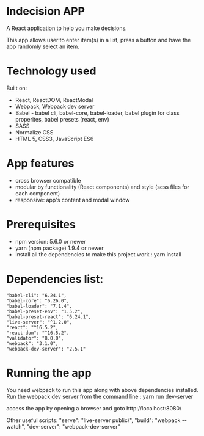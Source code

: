 # Indecision APP
A React application to help you make decisions.

This app allows user to enter item(s) in a list, press a button and have the app randomly select an item.

# Technology used
Built on:

- React, ReactDOM, ReactModal
- Webpack, Webpack dev server
- Babel - babel cli, babel-core, babel-loader, babel plugin for class properites, babel presets (react, env)
- SASS
- Normalize CSS
- HTML 5, CSS3, JavaScript ES6

# App features
- cross browser compatible
- modular by functionality (React components) and style (scss files for each component)
- responsive: app's content and modal window

# Prerequisites
- npm version: 5.6.0 or newer
- yarn (npm package) 1.9.4 or newer
- Install all the dependencies to make this project work : yarn install
# Dependencies list: 
    "babel-cli": "6.24.1",
    "babel-core": "6.26.0",
    "babel-loader": "7.1.4",
    "babel-preset-env": "1.5.2",
    "babel-preset-react": "6.24.1",
    "live-server": "^1.2.0",
    "react": "^16.5.2",
    "react-dom": "^16.5.2",
    "validator": "8.0.0",
    "webpack": "3.1.0",
    "webpack-dev-server": "2.5.1"

# Running the app
You need webpack to run this app along with above dependencies installed.
Run the webpack dev server from the command line : yarn run dev-server

access the app by opening a browser and goto http://localhost:8080/

Other useful scripts:
    "serve": "live-server public/",
    "build": "webpack --watch",
    "dev-server": "webpack-dev-server"

 
